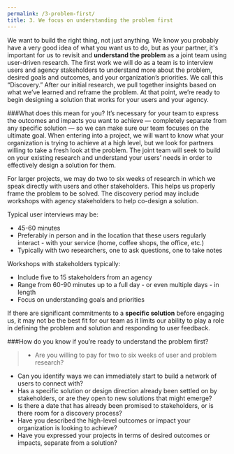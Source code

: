 ```yaml
---
permalink: /3-problem-first/
title: 3. We focus on understanding the problem first
---
```


We want to build the right thing, not just anything. We know you probably have a very good idea of what you want us to do, but as your partner, it's important for us to revisit and **understand the problem** as a joint team using user-driven research. The first work we will do as a team is to interview users and agency stakeholders to understand more about the problem, desired goals and outcomes, and your organization’s priorities. We call this “Discovery.” After our initial research, we pull together insights based on what we’ve learned and reframe the problem. At that point, we’re ready to begin designing a solution that works for your users and your agency. 

###What does this mean for you? 
It’s necessary for your team to express the outcomes and impacts you want to achieve — completely separate from any specific solution — so we can make sure our team focuses on the ultimate goal. When entering into a project, we will want to know what your organization is trying to achieve at a high level, but we look for partners willing to take a fresh look at the problem. The joint team will seek to build on your existing research and understand your users’ needs in order to effectively design a solution for them.

For larger projects, we may do two to six weeks of research in which we speak directly with users and other stakeholders. This helps us properly frame the problem to be solved. The discovery period may include workshops with agency stakeholders to help co-design a solution. 

Typical user interviews may be: 
>
- 45-60 minutes 
- Preferably in person and in the location that these users regularly interact - with your service (home, coffee shops, the office, etc.)
- Typically with two researchers, one to ask questions, one to take notes

Workshops with stakeholders typically:
>
- Include five to 15 stakeholders from an agency
- Range from 60-90 minutes up to a full day - or even multiple days - in length
- Focus on understanding goals and priorities

If there are significant commitments to a **specific solution** before engaging us, it may not be the best fit for our team as it limits our ability to play a role in defining the problem and solution and responding to user feedback.

###How do you know if you’re ready to understand the problem first? 

>- Are you willing to pay for two to six weeks of user and problem research? 
- Can you identify ways we can immediately start to build a network of users to connect with?
- Has a specific solution or design direction already been settled on by stakeholders, or are they open to new solutions that might emerge?
- Is there a date that has already been promised to stakeholders, or is there room for a discovery process?
- Have you described the high-level outcomes or impact your organization is looking to achieve?
- Have you expressed your projects in terms of desired outcomes or impacts, separate from a solution? 
